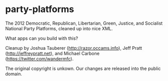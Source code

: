 party-platforms
===============

The 2012 Democratic, Republican, Libertarian, Green, Justice, and Socialist National Party Platforms, cleaned up into nice XML.

What apps can you build with this?

Cleanup by Joshua Tauberer (<http://razor.occams.info>), Jeff Pratt (<http://jeffreypratt.net>), and Michael Carbone (https://twitter.com/wandermfc).

The original copyright is unkown. Our changes are released into the public
domain.
